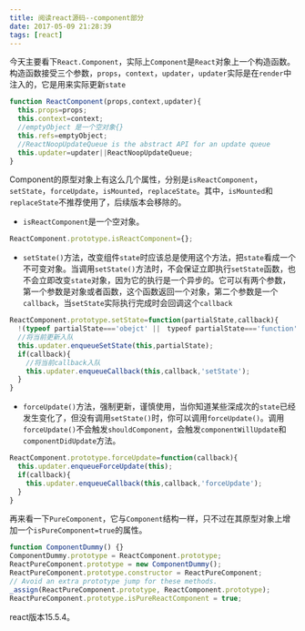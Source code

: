 ```yaml
---
title: 阅读react源码--component部分
date: 2017-05-09 21:28:39
tags: [react]
---
```


今天主要看下`React.Component`，实际上`Component`是`React`对象上一个构造函数。
构造函数接受三个参数，`props`，`context`，`updater`，`updater`实际是在`render`中注入的，它是用来实际更新`state`
````javascript
function ReactComponent(props,context,updater){
  this.props=props;
  this.context=context;
  //emptyObject 是一个空对象{}
  this.refs=emptyObject;
  //ReactNoopUpdateQueue is the abstract API for an update queue
  this.updater=updater||ReactNoopUpdateQueue;
}
````
<!--more-->
Component的原型对象上有这么几个属性，分别是`isReactComponent`，`setState`，`forceUpdate`，`isMounted`，`replaceState`。其中，`isMounted`和`replaceState`不推荐使用了，后续版本会移除的。
* `isReactComponent`是一个空对象。

````javascript
ReactComponent.prototype.isReactComponent={};
````
* `setState()`方法，改变组件`state`时应该总是使用这个方法，把`state`看成一个不可变对象。当调用`setState()`方法时，不会保证立即执行`setState`函数，也不会立即改变`state`对象，因为它的执行是一个异步的。它可以有两个参数，第一个参数是对象或者函数，这个函数返回一个对象，第二个参数是一个`callback`，当`setState`实际执行完成时会回调这个`callback`

````javascript
ReactComponent.prototype.setState=function(partialState,callback){
  !(typeof partialState==='obejct' ||　typeof partialState==='function' || partialState==null)?'警告或者直接报错.....':void 0;
  //将当前更新入队
  this.updater.enqueueSetState(this,partialState);
  if(callback){
    //将当前callback入队
    this.updater.enqueueCallback(this,callback,'setState');
  }
}
````
* `forceUpdate()`方法，强制更新，谨慎使用，当你知道某些深成次的`state`已经发生变化了，但没有调用`setState()`时，你可以调用`forceUpdate()`。调用`forceUpdate()`不会触发`shouldComponent`，会触发`componentWillUpdate`和`componentDidUpdate`方法。

````javascript
ReactComponent.prototype.forceUpdate=function(callback){
  this.updater.enqueueForceUpdate(this);
  if(callback){
    this.updater.enqueueCallback(this,callback,'forceUpdate');
  }
}
````

再来看一下`PureComponent`，它与`Component`结构一样，只不过在其原型对象上增加一个`isPureComponent=true`的属性。
````javascript
function ComponentDummy() {}
ComponentDummy.prototype = ReactComponent.prototype;
ReactPureComponent.prototype = new ComponentDummy();
ReactPureComponent.prototype.constructor = ReactPureComponent;
// Avoid an extra prototype jump for these methods.
_assign(ReactPureComponent.prototype, ReactComponent.prototype);
ReactPureComponent.prototype.isPureReactComponent = true;
````

react版本15.5.4。